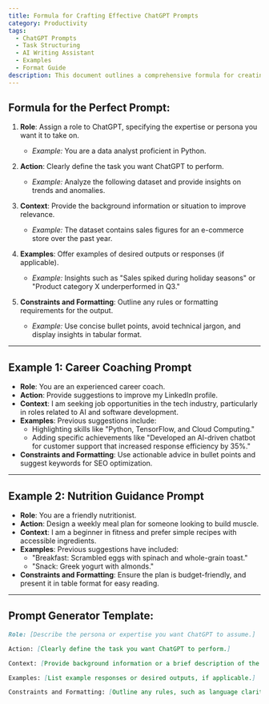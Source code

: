 ```yaml
---
title: Formula for Crafting Effective ChatGPT Prompts
category: Productivity
tags:
  - ChatGPT Prompts
  - Task Structuring
  - AI Writing Assistant
  - Examples
  - Format Guide
description: This document outlines a comprehensive formula for creating effective and precise ChatGPT prompts. By using structured components like roles, tasks, context, examples, and constraints, users can achieve highly relevant and actionable outputs.
---
```


## Formula for the Perfect Prompt:
1. **Role**: Assign a role to ChatGPT, specifying the expertise or persona you want it to take on.
   - *Example:* You are a data analyst proficient in Python.

2. **Action**: Clearly define the task you want ChatGPT to perform.
   - *Example:* Analyze the following dataset and provide insights on trends and anomalies.

3. **Context**: Provide the background information or situation to improve relevance.
   - *Example:* The dataset contains sales figures for an e-commerce store over the past year.

4. **Examples**: Offer examples of desired outputs or responses (if applicable).
   - *Example:* Insights such as "Sales spiked during holiday seasons" or "Product category X underperformed in Q3."

5. **Constraints and Formatting**: Outline any rules or formatting requirements for the output.
   - *Example:* Use concise bullet points, avoid technical jargon, and display insights in tabular format.

---

## Example 1: Career Coaching Prompt
- **Role**: You are an experienced career coach.
- **Action**: Provide suggestions to improve my LinkedIn profile.
- **Context**: I am seeking job opportunities in the tech industry, particularly in roles related to AI and software development.
- **Examples**: Previous suggestions include:
   - Highlighting skills like "Python, TensorFlow, and Cloud Computing."
   - Adding specific achievements like "Developed an AI-driven chatbot for customer support that increased response efficiency by 35%."
- **Constraints and Formatting**: Use actionable advice in bullet points and suggest keywords for SEO optimization.

---

## Example 2: Nutrition Guidance Prompt
- **Role**: You are a friendly nutritionist.
- **Action**: Design a weekly meal plan for someone looking to build muscle.
- **Context**: I am a beginner in fitness and prefer simple recipes with accessible ingredients.
- **Examples**: Previous suggestions have included:
   - "Breakfast: Scrambled eggs with spinach and whole-grain toast."
   - "Snack: Greek yogurt with almonds."
- **Constraints and Formatting**: Ensure the plan is budget-friendly, and present it in table format for easy reading.

---

## Prompt Generator Template:
```markdown
Role: [Describe the persona or expertise you want ChatGPT to assume.]

Action: [Clearly define the task you want ChatGPT to perform.]

Context: [Provide background information or a brief description of the situation.]

Examples: [List example responses or desired outputs, if applicable.]

Constraints and Formatting: [Outline any rules, such as language clarity or output structure.]

